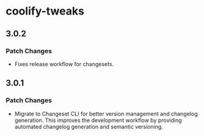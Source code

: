 # coolify-tweaks

## 3.0.2

### Patch Changes

- Fixes release workflow for changesets.

## 3.0.1

### Patch Changes

- Migrate to Changeset CLI for better version management and changelog generation. This improves the development workflow by providing automated changelog generation and semantic versioning.
